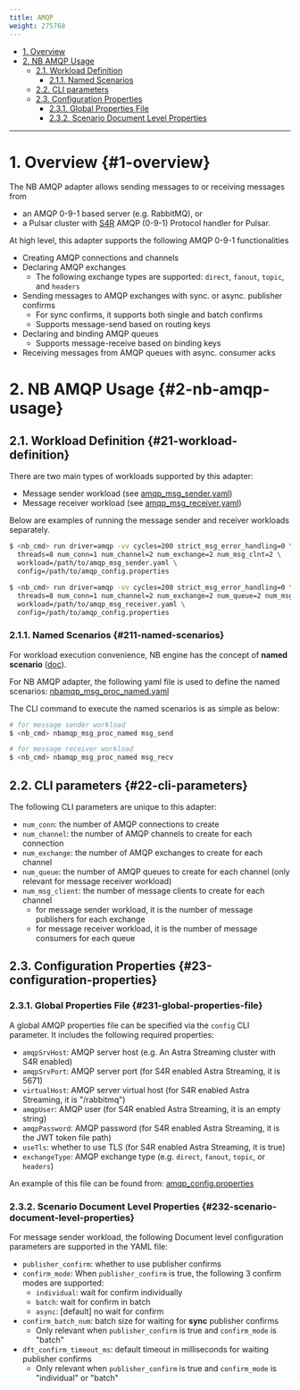 ```yaml
---
title: AMQP
weight: 275768
---
```

- [1. Overview](#1-overview)
- [2. NB AMQP Usage](#2-nb-amqp-usage)
  - [2.1. Workload Definition](#21-workload-definition)
    - [2.1.1. Named Scenarios](#211-named-scenarios)
  - [2.2. CLI parameters](#22-cli-parameters)
  - [2.3. Configuration Properties](#23-configuration-properties)
    - [2.3.1. Global Properties File](#231-global-properties-file)
    - [2.3.2. Scenario Document Level Properties](#232-scenario-document-level-properties)

---

# 1. Overview {#1-overview}

The NB AMQP adapter allows sending messages to or receiving messages from
* an AMQP 0-9-1 based server (e.g. RabbitMQ), or
* a Pulsar cluster with [S4R](https://github.com/datastax/starlight-for-rabbitmq) AMQP (0-9-1) Protocol handler for Pulsar.

At high level, this adapter supports the following AMQP 0-9-1 functionalities
* Creating AMQP connections and channels
* Declaring AMQP exchanges
  * The following exchange types are supported: `direct`, `fanout`, `topic`, and `headers`
* Sending messages to AMQP exchanges with sync. or async. publisher confirms
  * For sync confirms, it supports both single and batch confirms
  * Supports message-send based on routing keys
* Declaring and binding AMQP queues
  * Supports message-receive based on binding keys
* Receiving messages from AMQP queues with async. consumer acks

# 2. NB AMQP Usage {#2-nb-amqp-usage}

## 2.1. Workload Definition {#21-workload-definition}

There are two main types of workloads supported by this adapter:
* Message sender workload (see [amqp_msg_sender.yaml](scenarios/amqp_msg_sender.yaml))
* Message receiver workload (see [amqp_msg_receiver.yaml](scenarios/amqp_msg_receiver.yaml))

Below are examples of running the message sender and receiver workloads separately.
```bash
$ <nb_cmd> run driver=amqp -vv cycles=200 strict_msg_error_handling=0 \
  threads=8 num_conn=1 num_channel=2 num_exchange=2 num_msg_clnt=2 \
  workload=/path/to/amqp_msg_sender.yaml \
  config=/path/to/amqp_config.properties
```

```bash
$ <nb_cmd> run driver=amqp -vv cycles=200 strict_msg_error_handling=0 \
  threads=8 num_conn=1 num_channel=2 num_exchange=2 num_queue=2 num_msg_clnt=2 \
  workload=/path/to/amqp_msg_receiver.yaml \
  config=/path/to/amqp_config.properties
```

### 2.1.1. Named Scenarios {#211-named-scenarios}

For workload execution convenience, NB engine has the concept of **named scenario** ([doc](https://docs.nosqlbench.io/workloads-101/11-named-scenarios/)).

For NB AMQP adapter, the following yaml file is used to define the named scenarios: [nbamqp_msg_proc_named.yaml](scenarios/nbamqp_msg_proc_named.yaml)

The CLI command to execute the named scenarios is as simple as below:
```bash
# for message sender workload
$ <nb_cmd> nbamqp_msg_proc_named msg_send

# for message receiver workload
$ <nb_cmd> nbamqp_msg_proc_named msg_recv
```

## 2.2. CLI parameters {#22-cli-parameters}

The following CLI parameters are unique to this adapter:

* `num_conn`: the number of AMQP connections to create
* `num_channel`: the number of AMQP channels to create for each connection
* `num_exchange`: the number of AMQP exchanges to create for each channel
* `num_queue`: the number of AMQP queues to create for each channel (only relevant for message receiver workload)
* `num_msg_client`: the number of message clients to create for each channel
  * for message sender workload, it is the number of message publishers for each exchange
  * for message receiver workload, it is the number of message consumers for each queue

## 2.3. Configuration Properties {#23-configuration-properties}

### 2.3.1. Global Properties File {#231-global-properties-file}

A global AMQP properties file can be specified via the `config` CLI parameter. It includes the following required properties:
* `amqpSrvHost`: AMQP server host (e.g. An Astra Streaming cluster with S4R enabled)
* `amqpSrvPort`: AMQP server port (for S4R enabled Astra Streaming, it is 5671)
* `virtualHost`: AMQP server virtual host (for S4R enabled Astra Streaming, it is "<tenant>/rabbitmq")
* `amqpUser`: AMQP user (for S4R enabled Astra Streaming, it is an empty string)
* `amqpPassword`: AMQP password (for S4R enabled Astra Streaming, it is the JWT token file path)
* `useTls`: whether to use TLS (for S4R enabled Astra Streaming, it is true)
* `exchangeType`: AMQP exchange type (e.g. `direct`, `fanout`, `topic`, or `headers`)

An example of this file can be found from: [amqp_config.properties](conf/amqp_config.properties)

### 2.3.2. Scenario Document Level Properties {#232-scenario-document-level-properties}

For message sender workload, the following Document level configuration parameters are supported in the YAML file:
* `publisher_confirm`: whether to use publisher confirms
* `confirm_mode`: When `publisher_confirm` is true, the following 3 confirm modes are supported:
  * `individual`: wait for confirm individually
  * `batch`: wait for confirm in batch
  * `async`: [default] no wait for confirm
* `confirm_batch_num`: batch size for waiting for **sync** publisher confirms
  * Only relevant when `publisher_confirm` is true and `confirm_mode` is "batch"
* `dft_confirm_timeout_ms`: default timeout in milliseconds for waiting publisher confirms
  * Only relevant when `publisher_confirm` is true and `confirm_mode` is "individual" or "batch"
